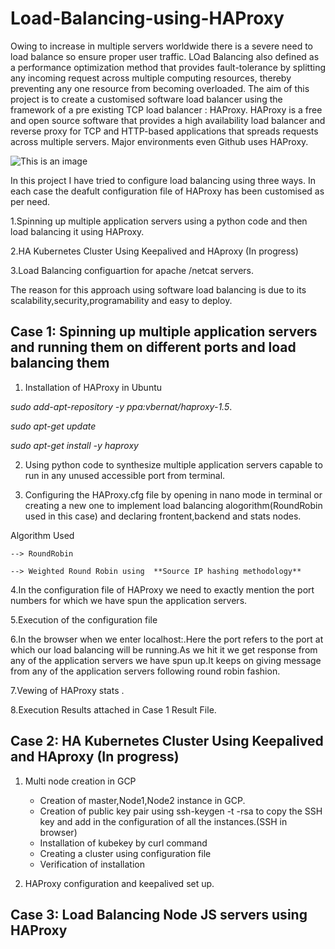  # Load-Balancing-using-HAProxy

Owing to increase in multiple servers worldwide there is a severe need to load balance so ensure proper user traffic.
LOad Balancing also defined as a performance optimization method  that provides fault-tolerance by splitting any incoming request across multiple computing resources, thereby preventing any one resource from becoming overloaded.
The aim of this project is to create a customised software load balancer using the framework of a pre existing TCP load balancer : HAProxy.
HAProxy is a free and open source software that provides a high availability load balancer and reverse proxy for TCP and HTTP-based applications that spreads requests across multiple servers. Major environments even Github uses HAProxy.

![This is an image](https://www.stackpath.com/static/f1b5692b84f7aa7f3da3e6f987ea0a3d/what-is-load-balancing-r1.png)

In this project I have tried to configure load balancing using three ways. In each case the deafult configuration file of HAProxy has been customised as per need.

1.Spinning up multiple application servers using a python code and then load balancing it using HAProxy.

2.HA Kubernetes Cluster Using Keepalived and HAproxy (In progress)

3.Load Balancing configuartion for apache /netcat servers.

The reason for this approach using software load balancing is due to its scalability,security,programability and easy to deploy.

## Case 1: Spinning up multiple application servers and running them on different ports and load balancing them

 1. Installation of HAProxy in Ubuntu

*sudo add-apt-repository -y ppa:vbernat/haproxy-1.5*.  

*sudo apt-get update*

*sudo apt-get install -y haproxy*


 2. Using python code to synthesize multiple application servers capable to run in any unused accessible port from terminal.
 
 3. Configuring the HAProxy.cfg file by opening in nano mode in terminal or creating a new one to implement load balancing alogorithm(RoundRobin used in this case) and declaring frontent,backend and stats nodes.
 
 Algorithm Used
 
    --> RoundRobin
    
    --> Weighted Round Robin using  **Source IP hashing methodology**

 4.In the configuration file of HAProxy we need to exactly mention the port numbers for which we have spun the application servers.

 5.Execution of the configuration file

 6.In the browser when we enter localhost:<port>.Here the port refers to the port at which our load balancing will be running.As we hit it we get response from any of the application servers we have spun up.It keeps on giving message from any of the application servers following round robin fashion.

 7.Vewing of HAProxy stats .

 8.Execution Results attached in Case 1 Result File.
 
 ## Case 2: HA Kubernetes Cluster Using Keepalived and HAproxy (In progress)
 
 1. Multi node creation in GCP 
    - Creation of master,Node1,Node2 instance in GCP.
    + Creation of public key pair using ssh-keygen -t -rsa to copy the SSH key and add in the configuration of all the instances.(SSH in browser)
    * Installation of kubekey by curl command
    - Creating a cluster using configuration file
    - Verification of installation
 
 2. HAProxy configuration and keepalived set up.
    
## Case 3: Load Balancing Node JS servers using HAProxy 
 
 

